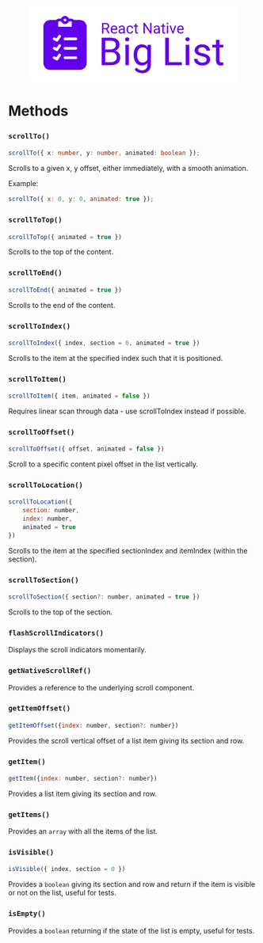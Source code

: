 <div align="center">

<img alt="React Native Big List" src="../assets/logo.png" />

</div>

# Methods

### `scrollTo()`

```ts
scrollTo({ x: number, y: number, animated: boolean });
```

Scrolls to a given x, y offset, either immediately, with a smooth animation.

Example:

```js
scrollTo({ x: 0, y: 0, animated: true });
```

### `scrollToTop()`

```js
scrollToTop({ animated = true })
```

Scrolls to the top of the content.

### `scrollToEnd()`

```js
scrollToEnd({ animated = true })
```

Scrolls to the end of the content.

### `scrollToIndex()`

```js
scrollToIndex({ index, section = 0, animated = true })
```

Scrolls to the item at the specified index such that it is positioned.

### `scrollToItem()`

```js
scrollToItem({ item, animated = false })
```

Requires linear scan through data - use scrollToIndex instead if possible.

### `scrollToOffset()`

```js
scrollToOffset({ offset, animated = false })
```

Scroll to a specific content pixel offset in the list vertically.

### `scrollToLocation()`

```js
scrollToLocation({
	section: number,
	index: number,
	animated = true
})
```

Scrolls to the item at the specified sectionIndex and itemIndex (within the section).

### `scrollToSection()`

```js
scrollToSection({ section?: number, animated = true })
```

Scrolls to the top of the section.

### `flashScrollIndicators()`

Displays the scroll indicators momentarily.

### `getNativeScrollRef()`

Provides a reference to the underlying scroll component.

### `getItemOffset()`

```js
getItemOffset({index: number, section?: number})
```

Provides the scroll vertical offset of a list item giving its section and row.

### `getItem()`

```js
getItem({index: number, section?: number})
```

Provides a list item giving its section and row.

### `getItems()`

Provides an `array` with all the items of the list.

### `isVisible()`

```js
isVisible({ index, section = 0 })
```

Provides a `boolean` giving its section and row and return if the item is visible or not on the list, useful for tests.

### `isEmpty()`

Provides a `boolean` returning if the state of the list is empty, useful for tests.
